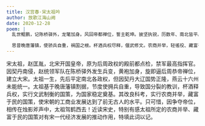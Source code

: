```yaml
---
title: 汉宫春·宋太祖吟
author: 放歌江海山阙
date: 2020-12-28
poem: |
  乱世鲲鹏，记陈桥驿外，龙氅加身。风回帝都禅位，誓主乾坤。披坚执锐，历数年、南北皆平。恨不济，燕云诸州，仍飘辽国旗旌。

  思昔晚唐藩镇，使骄兵自重，祸国之根。杯酒兵权尽释，偃武修文。农商并举，轻徭役、藏富于民。惟叹惜，斧声烛影，魂销一代明君！
---
```


宋太祖，赵匡胤，北宋开国皇帝，原为后周政权的殿前都点检，禁军最高指挥官。因契丹南侵，赵统领军队在陈桥驿外发生兵变，黄袍加身，旋即逼后周恭帝禅位，建立大宋。太祖一生，先后平定南北各政权，但因契丹大辽国势正隆，燕云十六州未能统一。太祖基于晚唐藩镇割据，节度使拥兵自重，导致国分裂的教训，杯酒释兵权，实行文武制衡的国策，为国家稳定奠基。其改良科考，实行农商并举，藏富于民的国策，使宋朝的工商业发展达到了前无古人的水平。只可惜，因争夺帝位，相传在烛影斧声中，太祖驾鹤西去！近读宋史，特别有感太祖所定的农商并举、藏富于民的国策对有宋一代经济发展的推动作用，特填此词以记。
